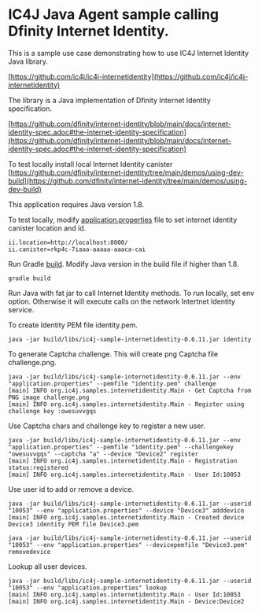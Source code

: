 # IC4J Java Agent sample calling Dfinity Internet Identity.

This is a sample use case demonstrating how to use IC4J Internet Identity Java library.

[https://github.com/ic4j/ic4j-internetidentity](https://github.com/ic4j/ic4j-internetidentity)

The library is a Java implementation of Dfinity Internet Identity specification.

[https://github.com/dfinity/internet-identity/blob/main/docs/internet-identity-spec.adoc#the-internet-identity-specification](https://github.com/dfinity/internet-identity/blob/main/docs/internet-identity-spec.adoc#the-internet-identity-specification)

To test locally install local Internet Identity canister [https://github.com/dfinity/internet-identity/tree/main/demos/using-dev-build](https://github.com/dfinity/internet-identity/tree/main/demos/using-dev-build)

This application requires Java version 1.8.

To test locally, modify [application.properties](application.properties) file to set internet identity canister location and id.

```
ii.location=http://localhost:8000/
ii.canister=rkp4c-7iaaa-aaaaa-aaaca-cai
```

Run Gradle [build](build.gradle). Modify Java version in the build file if higher than 1.8.

```
gradle build
```

Run Java with fat jar to call Internet Identity methods. To run locally, set env option. Otherwise it will execute calls on the network Intertnet Identity service.

To create Identity PEM file identity.pem.
```
java -jar build/libs/ic4j-sample-internetidentity-0.6.11.jar identity
```

To generate Captcha challenge. This will create png Captcha file challenge.png.

```
java -jar build/libs/ic4j-sample-internetidentity-0.6.11.jar --env "application.properties" --pemfile "identity.pem" challenge
[main] INFO org.ic4j.samples.internetidentity.Main - Get Captcha from PNG image challenge.png
[main] INFO org.ic4j.samples.internetidentity.Main - Register using challenge key :owesuvvgqs
```

Use Captcha chars and challenge key to register a new user.

```
java -jar build/libs/ic4j-sample-internetidentity-0.6.11.jar --env "application.properties" --pemfile "identity.pem" --challengekey "owesuvvgqs" --captcha "a" --device "Device2" register
[main] INFO org.ic4j.samples.internetidentity.Main - Registration status:registered
[main] INFO org.ic4j.samples.internetidentity.Main - User Id:10053
```

Use user id to add or remove a device.

```
java -jar build/libs/ic4j-sample-internetidentity-0.6.11.jar --userid "10053" --env "application.properties" --device "Device3" adddevice
[main] INFO org.ic4j.samples.internetidentity.Main - Created device Device3 identity PEM file Device3.pem
```

```
java -jar build/libs/ic4j-sample-internetidentity-0.6.11.jar --userid "10053" --env "application.properties" --devicepemfile "Device3.pem" removedevice
```

Lookup all user devices.

```
java -jar build/libs/ic4j-sample-internetidentity-0.6.11.jar --userid "10053" --env "application.properties" lookup
[main] INFO org.ic4j.samples.internetidentity.Main - User Id:10053
[main] INFO org.ic4j.samples.internetidentity.Main - Device:Device2
```

